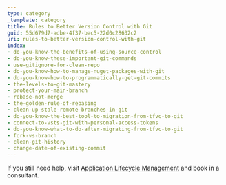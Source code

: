 ```yaml
---
type: category
_template: category
title: Rules to Better Version Control with Git
guid: 55d679d7-adbe-4f37-bac5-22d0c28632c2
uri: rules-to-better-version-control-with-git
index:
- do-you-know-the-benefits-of-using-source-control
- do-you-know-these-important-git-commands
- use-gitignore-for-clean-repo
- do-you-know-how-to-manage-nuget-packages-with-git
- do-you-know-how-to-programmatically-get-git-commits
- the-levels-to-git-mastery
- protect-your-main-branch
- rebase-not-merge
- the-golden-rule-of-rebasing
- clean-up-stale-remote-branches-in-git
- do-you-know-the-best-tool-to-migration-from-tfvc-to-git
- connect-to-vsts-git-with-personal-access-tokens
- do-you-know-what-to-do-after-migrating-from-tfvc-to-git
- fork-vs-branch
- clean-git-history
- change-date-of-existing-commit
---
```


If you still need help, visit [Application Lifecycle Management](https://www.ssw.com.au/consulting/alm-tooling) and book in a consultant.
